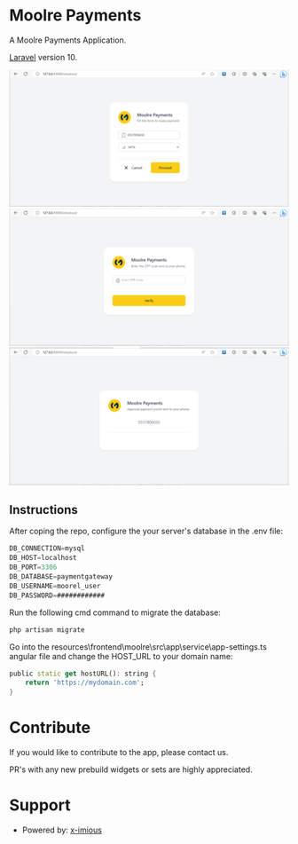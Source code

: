 # Moolre Payments

A Moolre Payments Application.

[Laravel](https://laravel.com) version 10.

<img src="readme_pics/screenshot-01.png" />

<img src="readme_pics/screenshot-02.png" />

<img src="readme_pics/screenshot-03.png" />

## Instructions
After coping the repo, configure the your server's database in the .env file:
```dart
DB_CONNECTION=mysql
DB_HOST=localhost
DB_PORT=3306
DB_DATABASE=paymentgateway
DB_USERNAME=moorel_user
DB_PASSWORD=############
```

Run the following cmd command to migrate the database:
```dart
php artisan migrate
```

Go into the resources\frontend\moolre\src\app\service\app-settings.ts angular file and change the HOST_URL to your domain name:
```dart
public static get hostURL(): string {
    return 'https://mydomain.com';
}
```



# Contribute

If you would like to contribute to the app, please contact us.

PR's with any new prebuild widgets or sets are highly appreciated.

# Support

* Powered by: [x-imious](https://x-imious.ml)

